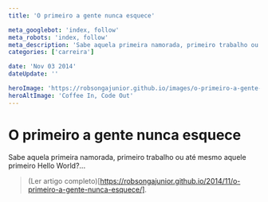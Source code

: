 ```yaml
---
title: 'O primeiro a gente nunca esquece'

meta_googlebot: 'index, follow'
meta_robots: 'index, follow'
meta_description: 'Sabe aquela primeira namorada, primeiro trabalho ou até mesmo aquele primeiro Hello World?'
categories: ['carreira']

date: 'Nov 03 2014'
dateUpdate: ''

heroImage: 'https://robsongajunior.github.io/images/o-primeiro-a-gente-nunca-esquece/main-banner.jpg'
heroAltImage: 'Coffee In, Code Out'
---
```


# O primeiro a gente nunca esquece

Sabe aquela primeira namorada, primeiro trabalho ou até mesmo aquele primeiro Hello World?...

> (Ler artigo completo)[https://robsongajunior.github.io/2014/11/o-primeiro-a-gente-nunca-esquece/].
